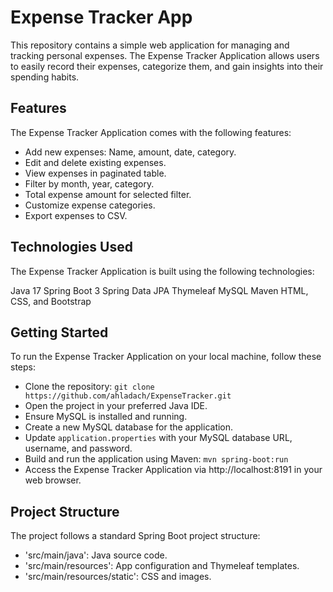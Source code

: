 # Expense Tracker App

This repository contains a simple web application for managing and tracking personal expenses. The Expense Tracker Application allows users to easily record their expenses, categorize them, and gain insights into their spending habits.

## Features

The Expense Tracker Application comes with the following features:

- Add new expenses: Name, amount, date, category.
- Edit and delete existing expenses.
- View expenses in paginated table.
- Filter by month, year, category.
- Total expense amount for selected filter.
- Customize expense categories.
- Export expenses to CSV.

## Technologies Used

The Expense Tracker Application is built using the following technologies:

Java 17
Spring Boot 3
Spring Data JPA
Thymeleaf
MySQL
Maven
HTML, CSS, and Bootstrap

## Getting Started

To run the Expense Tracker Application on your local machine, follow these steps:

- Clone the repository: `git clone https://github.com/ahladach/ExpenseTracker.git`
- Open the project in your preferred Java IDE.
- Ensure MySQL is installed and running.
- Create a new MySQL database for the application.
- Update `application.properties` with your MySQL database URL, username, and password.
- Build and run the application using Maven: `mvn spring-boot:run`
- Access the Expense Tracker Application via http://localhost:8191 in your web browser.

## Project Structure

The project follows a standard Spring Boot project structure:

- 'src/main/java': Java source code.
- 'src/main/resources': App configuration and Thymeleaf templates.
- 'src/main/resources/static': CSS and images.
